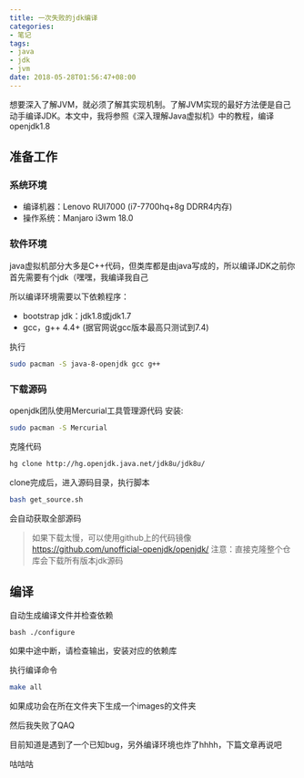 ```yaml
---
title: 一次失败的jdk编译
categories:
- 笔记
tags:
- java
- jdk
- jvm
date: 2018-05-28T01:56:47+08:00
---
```


想要深入了解JVM，就必须了解其实现机制。了解JVM实现的最好方法便是自己动手编译JDK。本文中，我将参照《深入理解Java虚拟机》中的教程，编译openjdk1.8 

## 准备工作

### 系统环境
- 编译机器：Lenovo RUI7000 (i7-7700hq+8g DDRR4内存)
- 操作系统：Manjaro i3wm 18.0


### 软件环境

java虚拟机部分大多是C++代码，但类库都是由java写成的，所以编译JDK之前你首先需要有个jdk（嘿嘿，我编译我自己

所以编译环境需要以下依赖程序：
- bootstrap jdk：jdk1.8或jdk1.7
- gcc，g++ 4.4+ (据官网说gcc版本最高只测试到7.4)

执行
```bash
sudo pacman -S java-8-openjdk gcc g++
```


### 下载源码
openjdk团队使用Mercurial工具管理源代码
安装:
```bash
sudo pacman -S Mercurial  
```
克隆代码
```bash
hg clone http://hg.openjdk.java.net/jdk8u/jdk8u/
```
clone完成后，进入源码目录，执行脚本
```bash
bash get_source.sh
```
会自动获取全部源码

>如果下载太慢，可以使用github上的代码镜像
>https://github.com/unofficial-openjdk/openjdk/
>注意：直接克隆整个仓库会下载所有版本jdk源码

## 编译
自动生成编译文件并检查依赖
```
bash ./configure
```
如果中途中断，请检查输出，安装对应的依赖库

执行编译命令
```bash
make all
```
如果成功会在所在文件夹下生成一个images的文件夹

然后我失败了QAQ

目前知道是遇到了一个已知bug，另外编译环境也炸了hhhh，下篇文章再说吧

咕咕咕


